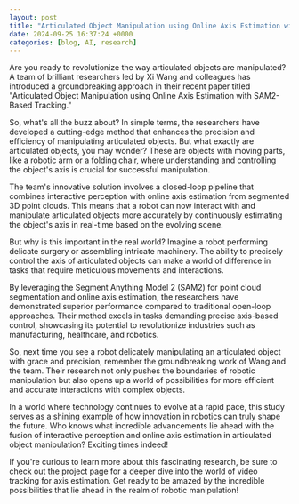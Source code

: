 ```yaml
---
layout: post
title: "Articulated Object Manipulation using Online Axis Estimation with SAM2-Based Tracking"
date: 2024-09-25 16:37:24 +0000
categories: [blog, AI, research]
---
```

Are you ready to revolutionize the way articulated objects are manipulated? A team of brilliant researchers led by Xi Wang and colleagues has introduced a groundbreaking approach in their recent paper titled "Articulated Object Manipulation using Online Axis Estimation with SAM2-Based Tracking."

So, what's all the buzz about? In simple terms, the researchers have developed a cutting-edge method that enhances the precision and efficiency of manipulating articulated objects. But what exactly are articulated objects, you may wonder? These are objects with moving parts, like a robotic arm or a folding chair, where understanding and controlling the object's axis is crucial for successful manipulation.

The team's innovative solution involves a closed-loop pipeline that combines interactive perception with online axis estimation from segmented 3D point clouds. This means that a robot can now interact with and manipulate articulated objects more accurately by continuously estimating the object's axis in real-time based on the evolving scene.

But why is this important in the real world? Imagine a robot performing delicate surgery or assembling intricate machinery. The ability to precisely control the axis of articulated objects can make a world of difference in tasks that require meticulous movements and interactions.

By leveraging the Segment Anything Model 2 (SAM2) for point cloud segmentation and online axis estimation, the researchers have demonstrated superior performance compared to traditional open-loop approaches. Their method excels in tasks demanding precise axis-based control, showcasing its potential to revolutionize industries such as manufacturing, healthcare, and robotics.

So, next time you see a robot delicately manipulating an articulated object with grace and precision, remember the groundbreaking work of Wang and the team. Their research not only pushes the boundaries of robotic manipulation but also opens up a world of possibilities for more efficient and accurate interactions with complex objects.

In a world where technology continues to evolve at a rapid pace, this study serves as a shining example of how innovation in robotics can truly shape the future. Who knows what incredible advancements lie ahead with the fusion of interactive perception and online axis estimation in articulated object manipulation? Exciting times indeed!

If you're curious to learn more about this fascinating research, be sure to check out the project page for a deeper dive into the world of video tracking for axis estimation. Get ready to be amazed by the incredible possibilities that lie ahead in the realm of robotic manipulation!
